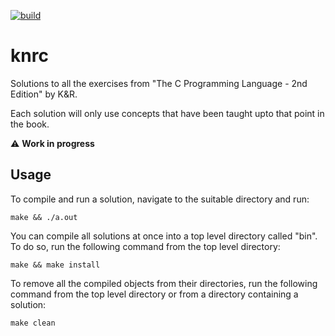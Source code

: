 [![build](https://github.com/virajgajjar/knrc/actions/workflows/c-cpp.yml/badge.svg?branch=master)](https://github.com/virajgajjar/knrc/actions/workflows/c-cpp.yml)

# knrc
Solutions to all the exercises from "The C Programming Language - 2nd Edition" by K&R.

Each solution will only use concepts that have been taught upto that point in the book.

:warning: **Work in progress**

## Usage
To compile and run a solution, navigate to the suitable directory and run:
```console
make && ./a.out
```

You can compile all solutions at once into a top level directory called "bin".
To do so, run the following command from the top level directory:
```console
make && make install
```

To remove all the compiled objects from their directories, run the following command
from the top level directory or from a directory containing a solution:
```console
make clean
```
